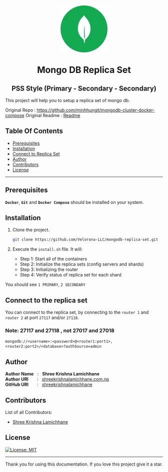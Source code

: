 <p align="center">
    <a href="https://www.askbuddie.com">
        <img src="mongodb.svg" align="center" alt="mongodb-icon" height="150px" width="150px" />
    </a>
</p>
<h1 align="center" style="border: 0;"> Mongo DB Replica Set </h1>
<h2 align="center">PSS Style (Primary - Secondary - Secondary)</h2>

This project will help you to setup a replica set of mongo db.

Original Repo : https://github.com/minhhungit/mongodb-cluster-docker-compose
Original Readme : [Readme](./old-readme.md)

## Table Of Contents

- [Prerequisites](#prerequisites)
- [Installation](#installation)
- [Connect to Replica Set](#connect-to-the-replica-set)
- [Author](#author)
- [Contributors](#contributors)
- [License](#license)

---

## Prerequisites

**`Docker`**, **`Git`** and **`Docker Compose`** should be installed on your system.

## Installation

1. Clone the project.

   ```bash
   git clone https://github.com/Velorona-LLC/mongodb-replica-set.git
   ```

2. Execute the `install.sh` file. It will:

   - Step 1: Start all of the containers
   - Step 2: Initialize the replica sets (config servers and shards)
   - Step 3: Initializing the router
   - Step 4: Verify status of replica set for each shard

You should see `1 PRIMARY`, `2 SECONDARY`

## Connect to the replica set

You can connect to the replica set, by connecting to the `router 1` and `router 2` at port `27117` and/or `27118`.

### Note: 27117 and 27118 , not 27017 and 27018

```
mongodb://<username>:<password>@<router1:port1>,<router2:port2>/<database>?authSource=admin
```

## Author

**Author Name** &nbsp; : &nbsp; **Shree Krishna Lamichhane** <br>
**Author URI** &nbsp; &nbsp; &nbsp; : &nbsp; [shreekrishnalamichhane.com.np](https://site.shreekrishnalamichhane.com.np) <br>
**GitHub URI** &nbsp; &nbsp; &nbsp; : &nbsp; [shreekrishnalamichhane](https://github.shreekrishnalamichhane.com.np)

## Contributors

List of all Contributors:

- [Shree Krishna Lamichhane](https://github.shreekrishnalamichhane.com.np)
<!-- - [contributor name](#) -->

## License

[![License: MIT](https://img.shields.io/badge/License-MIT-red.svg)](https://opensource.org/licenses/MIT)

---

Thank you for using this documentation. If you love this project give it a star.
